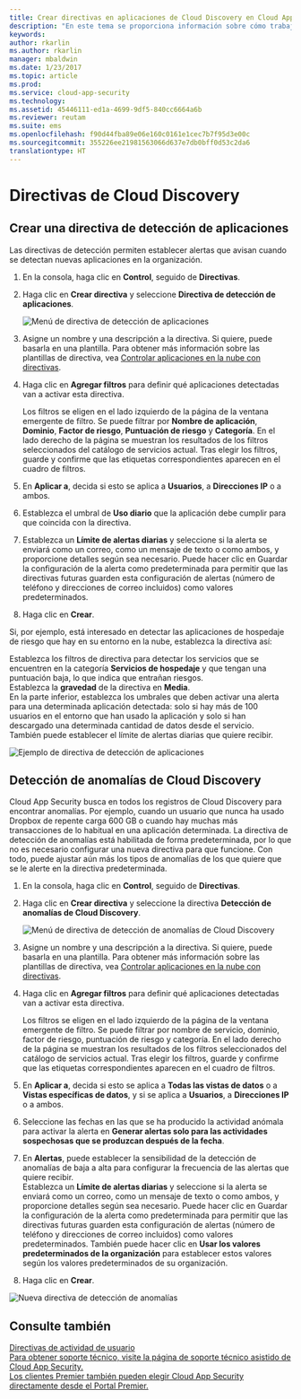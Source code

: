 ```yaml
---
title: Crear directivas en aplicaciones de Cloud Discovery en Cloud App Security | Microsoft Docs
description: "En este tema se proporciona información sobre cómo trabajar con directivas de Cloud Discovery."
keywords: 
author: rkarlin
ms.author: rkarlin
manager: mbaldwin
ms.date: 1/23/2017
ms.topic: article
ms.prod: 
ms.service: cloud-app-security
ms.technology: 
ms.assetid: 45446111-ed1a-4699-9df5-840cc6664a6b
ms.reviewer: reutam
ms.suite: ems
ms.openlocfilehash: f90d44fba89e06e160c0161e1cec7b7f95d3e00c
ms.sourcegitcommit: 355226ee21981563066d637e7db0bff0d53c2da6
translationtype: HT
---
```

# <a name="cloud-discovery-policies"></a>Directivas de Cloud Discovery
    
## <a name="creating-an-app-discovery-policy"></a>Crear una directiva de detección de aplicaciones  
Las directivas de detección permiten establecer alertas que avisan cuando se detectan nuevas aplicaciones en la organización.  
  
1.  En la consola, haga clic en **Control**, seguido de **Directivas**.  
  
2.  Haga clic en **Crear directiva** y seleccione **Directiva de detección de aplicaciones**.  
  
     ![Menú de directiva de detección de aplicaciones](./media/app-discovery-policy-menu.png "Menú de directiva de detección de aplicaciones")  
  
3.  Asigne un nombre y una descripción a la directiva. Si quiere, puede basarla en una plantilla. Para obtener más información sobre las plantillas de directiva, vea [Controlar aplicaciones en la nube con directivas](control-cloud-apps-with-policies.md).  
  
4.  Haga clic en **Agregar filtros** para definir qué aplicaciones detectadas van a activar esta directiva.  
  
     Los filtros se eligen en el lado izquierdo de la página de la ventana emergente de filtro. Se puede filtrar por **Nombre de aplicación**, **Dominio**, **Factor de riesgo**, **Puntuación de riesgo** y **Categoría**. En el lado derecho de la página se muestran los resultados de los filtros seleccionados del catálogo de servicios actual. Tras elegir los filtros, guarde y confirme que las etiquetas correspondientes aparecen en el cuadro de filtros.  
  
5.  En **Aplicar a**, decida si esto se aplica a **Usuarios**, a **Direcciones IP** o a ambos.  
  
6.  Establezca el umbral de **Uso diario** que la aplicación debe cumplir para que coincida con la directiva.  
  
7.  Establezca un **Límite de alertas diarias** y seleccione si la alerta se enviará como un correo, como un mensaje de texto o como ambos, y proporcione detalles según sea necesario. Puede hacer clic en Guardar la configuración de la alerta como predeterminada para permitir que las directivas futuras guarden esta configuración de alertas (número de teléfono y direcciones de correo incluidos) como valores predeterminados.  
  
8.  Haga clic en **Crear**.  
  
Si, por ejemplo, está interesado en detectar las aplicaciones de hospedaje de riesgo que hay en su entorno en la nube, establezca la directiva así:  
  
Establezca los filtros de directiva para detectar los servicios que se encuentren en la categoría **Servicios de hospedaje** y que tengan una puntuación baja, lo que indica que entrañan riesgos.   
Establezca la **gravedad** de la directiva en **Media**.   
En la parte inferior, establezca los umbrales que deben activar una alerta para una determinada aplicación detectada: solo si hay más de 100 usuarios en el entorno que han usado la aplicación y solo si han descargado una determinada cantidad de datos desde el servicio.   
También puede establecer el límite de alertas diarias que quiere recibir.  
  
![Ejemplo de directiva de detección de aplicaciones](./media/app-discovery-policy-example.png "Ejemplo de directiva de detección de aplicaciones")  
  
## <a name="cloud-discovery-anomaly-detection"></a>Detección de anomalías de Cloud Discovery  
Cloud App Security busca en todos los registros de Cloud Discovery para encontrar anomalías. Por ejemplo, cuando un usuario que nunca ha usado Dropbox de repente carga 600 GB o cuando hay muchas más transacciones de lo habitual en una aplicación determinada. La directiva de detección de anomalías está habilitada de forma predeterminada, por lo que no es necesario configurar una nueva directiva para que funcione. Con todo, puede ajustar aún más los tipos de anomalías de los que quiere que se le alerte en la directiva predeterminada.  
  
1.  En la consola, haga clic en **Control**, seguido de **Directivas**.  
  
2.  Haga clic en **Crear directiva** y seleccione la directiva **Detección de anomalías de Cloud Discovery**.  
  
     ![Menú de directiva de detección de anomalías de Cloud Discovery](./media/cloud-discovery-anomaly-detection-policy-menu.png "Menú de directiva de detección de anomalías de Cloud Discovery")  
  
3.  Asigne un nombre y una descripción a la directiva. Si quiere, puede basarla en una plantilla. Para obtener más información sobre las plantillas de directiva, vea [Controlar aplicaciones en la nube con directivas](control-cloud-apps-with-policies.md).  
  
4.  Haga clic en **Agregar filtros** para definir qué aplicaciones detectadas van a activar esta directiva.  
  
     Los filtros se eligen en el lado izquierdo de la página de la ventana emergente de filtro. Se puede filtrar por nombre de servicio, dominio, factor de riesgo, puntuación de riesgo y categoría. En el lado derecho de la página se muestran los resultados de los filtros seleccionados del catálogo de servicios actual. Tras elegir los filtros, guarde y confirme que las etiquetas correspondientes aparecen en el cuadro de filtros.  
  
5.  En **Aplicar a**, decida si esto se aplica a **Todas las vistas de datos** o a **Vistas específicas de datos**, y si se aplica a **Usuarios**, a **Direcciones IP** o a ambos.  
  
6.  Seleccione las fechas en las que se ha producido la actividad anómala para activar la alerta en **Generar alertas solo para las actividades sospechosas que se produzcan después de la fecha**.  
  
7.  En **Alertas**, puede establecer la sensibilidad de la detección de anomalías de baja a alta para configurar la frecuencia de las alertas que quiere recibir.  
Establezca un **Límite de alertas diarias** y seleccione si la alerta se enviará como un correo, como un mensaje de texto o como ambos, y proporcione detalles según sea necesario. Puede hacer clic en Guardar la configuración de la alerta como predeterminada para permitir que las directivas futuras guarden esta configuración de alertas (número de teléfono y direcciones de correo incluidos) como valores predeterminados. También puede hacer clic en **Usar los valores predeterminados de la organización** para establecer estos valores según los valores predeterminados de su organización.  
  
9. Haga clic en **Crear**.  
  
![Nueva directiva de detección de anomalías](./media/new-discovery-anomaly-policy.png "Nueva directiva de detección de anomalías")  
  
## <a name="see-also"></a>Consulte también  
[Directivas de actividad de usuario](user-activity-policies.md)   
[Para obtener soporte técnico, visite la página de soporte técnico asistido de Cloud App Security.](http://support.microsoft.com/oas/default.aspx?prid=16031)   
[Los clientes Premier también pueden elegir Cloud App Security directamente desde el Portal Premier.](https://premier.microsoft.com/)  
  
  